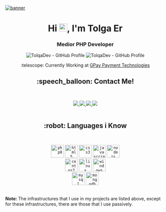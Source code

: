 [![banner](https://tolqa.dev/github/pictures/banner.png)](https://tolqa.dev)
<p align="center">
  <h1 align="center">Hi <img src="https://media.giphy.com/media/hvRJCLFzcasrR4ia7z/giphy.gif" width="25px">, I'm Tolga Er</h1></img>
  <h3 align="center">Medior PHP Developer</h3>
  <p align="center"> 
    <img src="https://komarev.com/ghpvc/?style=for-the-badge&username=tolqadev&style=flat-square" alt="TolqaDev - GitHub Profile" />
    <img src="https://img.shields.io/github/followers/tolqadev?style=flat-square" alt="TolqaDev - GitHub Profile" />
    <p align="center">:telescope: Currently Working at <a href="https://linkedin.com/company/gpay-global/" target="_blank" style="text-align:center">GPay Payment Technologies</a></p>
  </p>
</p>
<p align="center">
  <h2 align="center">:speech_balloon: Contact Me!</h2><br>
  <p align="center">
  <a href="mailto:tolqa.er1@gmail.com" alt="Gmail">
    <img src="https://img.shields.io/badge/-Gmail-FF0000?style=flat-square&labelColor=FF0000&logo=gmail&logoColor=white&link=LINK-DO-SEU-EMAIL"/>
  </a>
  <a href="https://linkedin.com/in/tolqa-er/" alt="Linkedin">
    <img src="https://img.shields.io/badge/-Linkedin-0e76a8?style=flat-square&logo=Linkedin&logoColor=white&link=LINK-DO-SEU-LINKEDIN"/>
  </a>
  <a href="https://instagram.com/tolqadev" alt="Instagram">
    <img src="https://img.shields.io/badge/-Instagram-DF0174?style=flat-square&labelColor=DF0174&logo=instagram&logoColor=white&link=LINK-DO-SEU-INSTAGRAM"/>
  </a>
  <a href="https://discord.gg/v8X96YBfqv" alt="Discord">
    <img src="https://img.shields.io/badge/-Discord-5165f6?style=flat-square&labelColor=5165f6&logo=discord&logoColor=white&link=LINK-DO-SEU-DISCORD"/>
  </a><br><br>
</p>
</p>
<p align="center">
  <h2 align="center">:robot: Languages i Know</h2><br>
  <p align="center">
    <code><img src="https://tolqa.dev/github/pictures/php8.svg" alt="php8" width="40" height="40"/></code>
    <code><img src="https://tolqa.dev/github/pictures/html5.svg" alt="html5" width="40" height="40"/></code>
    <code><img src="https://tolqa.dev/github/pictures/css3.svg" alt="css3" width="40" height="40"/></code> 
    <code><img src="https://tolqa.dev/github/pictures/javascript.svg" alt="javascript" width="40" height="40"/></code> 
    <code><img src="https://tolqa.dev/github/pictures/nodejs.svg" alt="nodejs" width="40" height="40"/></code>
    <br>
    <code><img src="https://tolqa.dev/github/pictures/centos7.svg" alt="centos7" width="40" height="40"/></code>
    <code><img src="https://tolqa.dev/github/pictures/linux.svg" alt="linux" width="40" height="40"/></code>
    <code><img src="https://tolqa.dev/github/pictures/windows.svg" alt="windows" width="40" height="40"/></code>
    <br>
    <code><img src="https://tolqa.dev/github/pictures/mysql.svg" alt="mysql" width="40" height="40"/></code>
    <code><img src="https://tolqa.dev/github/pictures/mongodb.svg" alt="mongodb" width="40" height="40"/></code>
    <br><br>
    <p><b>Note: </b>The infrastructures that I use in my projects are listed above, except for these infrastructures, there are those that I use passively.</p>
  </p>
</p>
